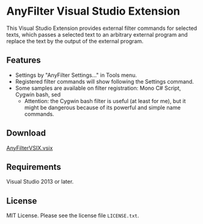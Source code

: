 # AnyFilter Visual Studio Extension
This Visual Studio Extension provides external filter commands for selected texts,
which passes a selected text to an arbitrary external program and replace the text by the output of the external program.

## Features
* Settings by "AnyFilter Settings..." in Tools menu.
* Registered filter commands will show following the Settings command.
* Some samples are available on filter registration: Mono C# Script, Cygwin bash, sed
    + Attention: the Cygwin bash filter is useful (at least for me), but it might be dangerous because of its powerful and simple name commands.

## Download
[AnyFilterVSIX.vsix](https://github.com/lpubsppop01/AnyFilterVSIX/raw/master/AnyFilterVSIX.vsix)

## Requirements
Visual Studio 2013 or later.

## License
MIT License. Please see the license file `LICENSE.txt`.
